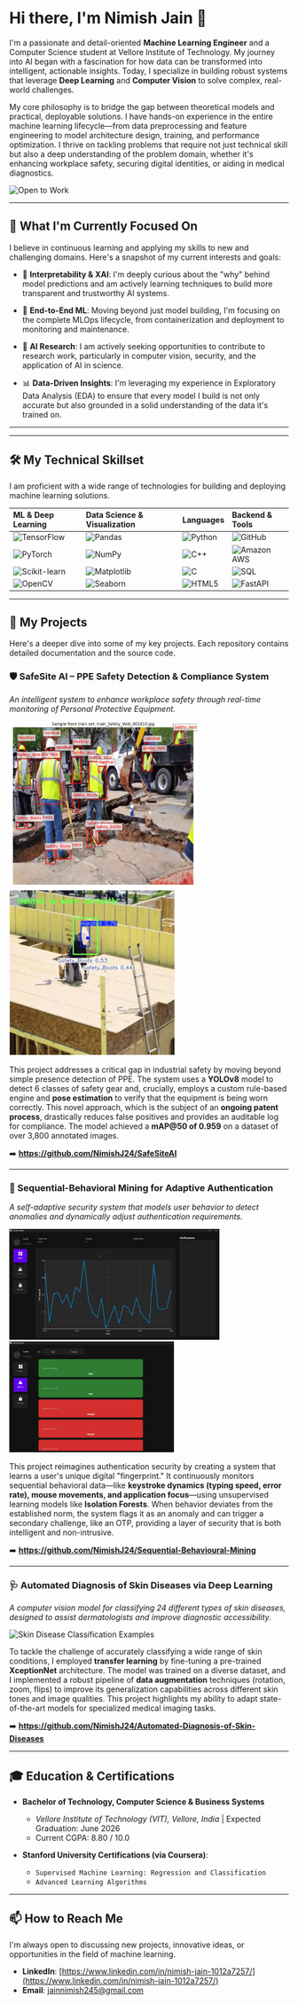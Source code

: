 # Hi there, I'm Nimish Jain 👋



I'm a passionate and detail-oriented **Machine Learning Engineer** and a Computer Science student at Vellore Institute of Technology. My journey into AI began with a fascination for how data can be transformed into intelligent, actionable insights. Today, I specialize in building robust systems that leverage **Deep Learning** and **Computer Vision** to solve complex, real-world challenges.

My core philosophy is to bridge the gap between theoretical models and practical, deployable solutions. I have hands-on experience in the entire machine learning lifecycle—from data preprocessing and feature engineering to model architecture design, training, and performance optimization. I thrive on tackling problems that require not just technical skill but also a deep understanding of the problem domain, whether it's enhancing workplace safety, securing digital identities, or aiding in medical diagnostics.

![Open to Work](https://img.shields.io/badge/Status-Open_to_Work-brightgreen?style=for-the-badge)


---

## 🎯 What I'm Currently Focused On

I believe in continuous learning and applying my skills to new and challenging domains. Here's a snapshot of my current interests and goals:

-   🧠 **Interpretability & XAI**: I'm deeply curious about the "why" behind model predictions and am actively learning techniques to build more transparent and trustworthy AI systems.

-   🚀 **End-to-End ML**: Moving beyond just model building, I'm focusing on the complete MLOps lifecycle, from containerization and deployment to monitoring and maintenance.

-   🔬 **AI Research**: I am actively seeking opportunities to contribute to research work, particularly in computer vision, security, and the application of AI in science.

-   📊 **Data-Driven Insights**: I'm leveraging my experience in Exploratory Data Analysis (EDA) to ensure that every model I build is not only accurate but also grounded in a solid understanding of the data it's trained on.

---
---

## 🛠️ My Technical Skillset

I am proficient with a wide range of technologies for building and deploying machine learning solutions.

| ML & Deep Learning | Data Science & Visualization | Languages | Backend & Tools |
| :--- | :--- | :--- | :--- |
| ![TensorFlow](https://img.shields.io/badge/TensorFlow-FF6F00?style=for-the-badge&logo=tensorflow&logoColor=white) | ![Pandas](https://img.shields.io/badge/Pandas-150458?style=for-the-badge&logo=pandas&logoColor=white) | ![Python](https://img.shields.io/badge/Python-3776AB?style=for-the-badge&logo=python&logoColor=white) | ![GitHub](https://img.shields.io/badge/GitHub-181717?style=for-the-badge&logo=github&logoColor=white) |
| ![PyTorch](https://img.shields.io/badge/PyTorch-EE4C2C?style=for-the-badge&logo=pytorch&logoColor=white) | ![NumPy](https://img.shields.io/badge/NumPy-013243?style=for-the-badge&logo=numpy&logoColor=white) | ![C++](https://img.shields.io/badge/C%2B%2B-00599C?style=for-the-badge&logo=c%2B%2B&logoColor=white) | ![Amazon AWS](https://img.shields.io/badge/Amazon_AWS-232F3E?style=for-the-badge&logo=amazon-aws&logoColor=white) |
| ![Scikit-learn](https://img.shields.io/badge/scikit--learn-F7931E?style=for-the-badge&logo=scikit-learn&logoColor=white) | ![Matplotlib](https://img.shields.io/badge/Matplotlib-313131?style=for-the-badge&logo=matplotlib&logoColor=white) | ![C](https://img.shields.io/badge/C-A8B9CC?style=for-the-badge&logo=c&logoColor=white) | ![SQL](https://img.shields.io/badge/SQL-4479A1?style=for-the-badge&logo=postgresql&logoColor=white) |
| ![OpenCV](https://img.shields.io/badge/OpenCV-5C3EE8?style=for-the-badge&logo=opencv&logoColor=white) | ![Seaborn](https://img.shields.io/badge/Seaborn-888888?style=for-the-badge&logo=seaborn&logoColor=white) | ![HTML5](https://img.shields.io/badge/HTML5-E34F26?style=for-the-badge&logo=html5&logoColor=white) | ![FastAPI](https://img.shields.io/badge/FastAPI-009688?style=for-the-badge&logo=fastapi&logoColor=white) |

---

## 🚀 My Projects

Here's a deeper dive into some of my key projects. Each repository contains detailed documentation and the source code.

### 🛡️ SafeSite AI – PPE Safety Detection & Compliance System
*An intelligent system to enhance workplace safety through real-time monitoring of Personal Protective Equipment.*


<img src="https://github.com/NimishJ24/NimishJ24/blob/main/asset/crowded.jpg" height="300"><img src="https://github.com/NimishJ24/NimishJ24/blob/main/asset/helmet2.jpg" height="300"> <br>

This project addresses a critical gap in industrial safety by moving beyond simple presence detection of PPE. The system uses a **YOLOv8** model to detect 6 classes of safety gear and, crucially, employs a custom rule-based engine and **pose estimation** to verify that the equipment is being worn correctly. This novel approach, which is the subject of an **ongoing patent process**, drastically reduces false positives and provides an auditable log for compliance. The model achieved a **mAP@50 of 0.959** on a dataset of over 3,800 annotated images.

➡️ **https://github.com/NimishJ24/SafeSiteAI**

---

### 🧠 Sequential-Behavioral Mining for Adaptive Authentication
*A self-adaptive security system that models user behavior to detect anomalies and dynamically adjust authentication requirements.*

<img src="https://github.com/NimishJ24/NimishJ24/blob/main/asset/dashboard.jpg" height="200"><img src="https://github.com/NimishJ24/NimishJ24/blob/main/asset/check.jpg" height="200"> <br>

This project reimagines authentication security by creating a system that learns a user's unique digital "fingerprint." It continuously monitors sequential behavioral data—like **keystroke dynamics (typing speed, error rate), mouse movements, and application focus**—using unsupervised learning models like **Isolation Forests**. When behavior deviates from the established norm, the system flags it as an anomaly and can trigger a secondary challenge, like an OTP, providing a layer of security that is both intelligent and non-intrusive.

➡️ **https://github.com/NimishJ24/Sequential-Behavioural-Mining**

---

### 🩺 Automated Diagnosis of Skin Diseases via Deep Learning
*A computer vision model for classifying 24 different types of skin diseases, designed to assist dermatologists and improve diagnostic accessibility.*

![Skin Disease Classification Examples]([LINK_TO_AN_IMAGE_SHOWCASING_SKIN_DISEASE_EXAMPLES])

To tackle the challenge of accurately classifying a wide range of skin conditions, I employed **transfer learning** by fine-tuning a pre-trained **XceptionNet** architecture. The model was trained on a diverse dataset, and I implemented a robust pipeline of **data augmentation** techniques (rotation, zoom, flips) to improve its generalization capabilities across different skin tones and image qualities. This project highlights my ability to adapt state-of-the-art models for specialized medical imaging tasks.

➡️ **https://github.com/NimishJ24/Automated-Diagnosis-of-Skin-Diseases**

---

## 🎓 Education & Certifications

-   **Bachelor of Technology, Computer Science & Business Systems**
    -   *Vellore Institute of Technology (VIT), Vellore, India* | Expected Graduation: June 2026
    -   Current CGPA: 8.80 / 10.0

-   **Stanford University Certifications (via Coursera)**:
    -   `Supervised Machine Learning: Regression and Classification`
    -   `Advanced Learning Algorithms`

---

## 📫 How to Reach Me

I'm always open to discussing new projects, innovative ideas, or opportunities in the field of machine learning.

-   **LinkedIn**: [https://www.linkedin.com/in/nimish-jain-1012a7257/](https://www.linkedin.com/in/nimish-jain-1012a7257/)
-   **Email**: jainnimish245@gmail.com

